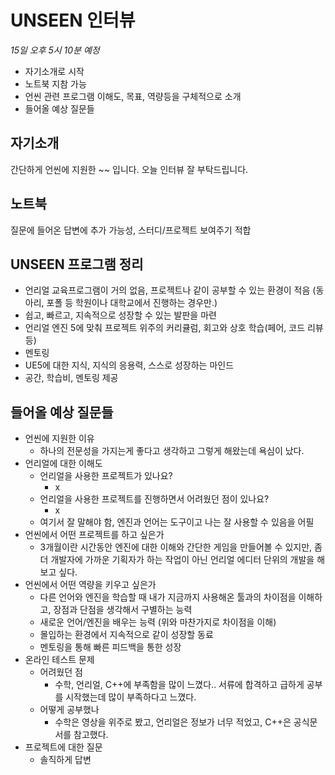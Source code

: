 # UNSEEN 인터뷰

*15일 오후 5시 10분 예정*

- 자기소개로 시작
- 노트북 지참 가능
- 언씬 관련 프로그램 이해도, 목표, 역량등을 구체적으로 소개
- 들어올 예상 질문들

## 자기소개

간단하게 언씬에 지원한 ~~ 입니다. 오늘 인터뷰 잘 부탁드립니다.

## 노트북

질문에 들어온 답변에 추가 가능성, 스터디/프로젝트 보여주기 적합

## UNSEEN 프로그램 정리

- 언리얼 교육프로그램이 거의 없음, 프로젝트나 같이 공부할 수 있는 환경이 적음 (동아리, 포폴 등 학원이나 대학교에서 진행하는 경우만.)
- 쉽고, 빠르고, 지속적으로 성장할 수 있는 발판을 마련
- 언리얼 엔진 5에 맞춰 프로젝트 위주의 커리큘럼, 회고와 상호 학습(페어, 코드 리뷰 등)
- 멘토링
- UE5에 대한 지식, 지식의 응용력, 스스로 성장하는 마인드
- 공간, 학습비, 멘토링 제공

## 들어올 예상 질문들

- 언씬에 지원한 이유
  - 하나의 전문성을 가지는게 좋다고 생각하고 그렇게 해왔는데 욕심이 났다.
- 언리얼에 대한 이해도
  - 언리얼을 사용한 프로젝트가 있나요?
    - x
  - 언리얼을 사용한 프로젝트를 진행하면서 어려웠던 점이 있나요?
    - x
  - 여기서 잘 말해야 함, 엔진과 언어는 도구이고 나는 잘 사용할 수 있음을 어필
- 언씬에서 어떤 프로젝트를 하고 싶은가
  - 3개월이란 시간동안 엔진에 대한 이해와 간단한 게임을 만들어볼 수 있지만, 좀 더 개발자에 가까운 기획자가 하는 작업이 아닌 언리얼 에디터 단위의 개발을 해보고 싶다.
- 언씬에서 어떤 역량을 키우고 싶은가
  - 다른 언어와 엔진을 학습할 때 내가 지금까지 사용해온 툴과의 차이점을 이해하고, 장점과 단점을 생각해서 구별하는 능력
  - 새로운 언어/엔진을 배우는 능력 (위와 마찬가지로 차이점을 이해)
  - 몰입하는 환경에서 지속적으로 같이 성장할 동료
  - 멘토링을 통해 빠른 피드백을 통한 성장
- 온라인 테스트 문제
  - 어려웠던 점
    - 수학, 언리얼, C++에 부족함을 많이 느꼈다.. 서류에 합격하고 급하게 공부를 시작했는데 많이 부족하다고 느꼈다.
  - 어떻게 공부했나
    - 수학은 영상을 위주로 봤고, 언리얼은 정보가 너무 적었고, C++은 공식문서를 참고했다.
- 프로젝트에 대한 질문
  - 솔직하게 답변